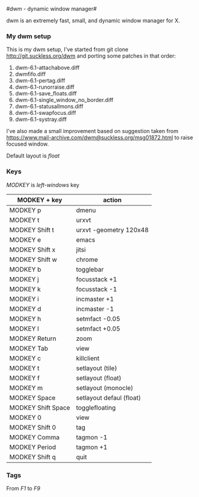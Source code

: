 #dwm - dynamic window manager#

dwm is an extremely fast, small, and dynamic window manager for X.

### My dwm setup ###

This is my dwm setup, I've started from git clone http://git.suckless.org/dwm and porting some patches in that order:

1. dwm-6.1-attachabove.diff
2. dwmfifo.diff
3. dwm-6.1-pertag.diff
4. dwm-6.1-runorraise.diff
5. dwm-6.1-save_floats.diff
6. dwm-6.1-single_window_no_border.diff
7. dwm-6.1-statusallmons.diff
8. dwm-6.1-swapfocus.diff
9. dwm-6.1-systray.diff

I've also made a small improvement based on suggestion taken from https://www.mail-archive.com/dwm@suckless.org/msg01872.html to raise focused window.

Default layout is *float*

### Keys ###

*MODKEY* is *left-windows* key

MODKEY + key       | action
------------------ | ------------------------
MODKEY p           | dmenu
MODKEY t           | urxvt
MODKEY Shift t     | urxvt -geometry 120x48
MODKEY e           | emacs
MODKEY Shift x     | jitsi
MODKEY Shift w     | chrome
MODKEY b           | togglebar
MODKEY j           | focusstack +1
MODKEY k           | focusstack -1
MODKEY i           | incmaster +1
MODKEY d           | incmaster -1
MODKEY h           | setmfact -0.05
MODKEY l           | setmfact +0.05
MODKEY Return      | zoom
MODKEY Tab         | view
MODKEY c           | killclient
MODKEY t           | setlayout (tile)
MODKEY f           | setlayout (float)
MODKEY m           | setlayout (monocle)
MODKEY Space       | setlayout defaul (float)
MODKEY Shift Space | togglefloating
MODKEY 0           | view
MODKEY Shift 0     | tag
MODKEY Comma       | tagmon -1
MODKEY Period      | tagmon +1
MODKEY Shift q     | quit

### Tags ###

From *F1* to *F9*
